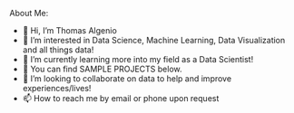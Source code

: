 About Me:
- 👋 Hi, I’m Thomas Algenio
- 👀 I’m interested in Data Science, Machine Learning, Data Visualization and all things data!
- 🌱 I’m currently learning more into my field as a Data Scientist!
- 🚧 You can find SAMPLE PROJECTS below.
- 💞️ I’m looking to collaborate on data to help and improve experiences/lives!
- 📫 How to reach me by email or phone upon request
